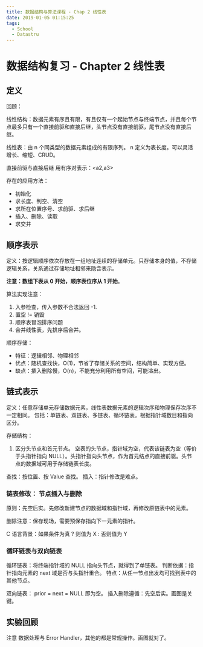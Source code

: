 ```yaml
---
title: 数据结构与算法课程 - Chap 2 线性表
date: 2019-01-05 01:15:25
tags:
  - School
  - Datastru
---
```


# 数据结构复习 - Chapter 2 线性表

## 定义
回顾：

线性结构：数据元素有序且有限，有且仅有一个起始节点与终端节点，并且每个节点最多只有一个直接前驱和直接后继，头节点没有直接前驱，尾节点没有直接后继。

线性表：由 n 个同类型的数据元素组成的有限序列。 n 定义为表长度。可以灵活增长、缩短、CRUD。

直接前驱与直接后继 用有序对表示：<a2,a3>

存在的应用方法：
- 初始化
- 求长度、判空、清空
- 求所在位置序号、求前驱、求后继
- 插入、删除、读取
- 求交并

## 顺序表示
定义：按逻辑顺序依次存放在一组地址连续的存储单元。只存储本身的值，不存储逻辑关系，关系通过存储地址相邻来隐含表示。

**注意：数组下表从 0 开始，顺序表位序从 1 开始**。

算法实现注意：
1. 入参检查，传入参数不合法返回 -1.
2. 置空 != 销毁
3. 顺序表冒泡排序问题
4. 合并线性表，先排序后合并。

顺序存储：
- 特征：逻辑相邻、物理相邻
- 优点：随机查找快，O(1)，节省了存储关系的空间，结构简单、实现方便。
- 缺点：插入删除慢，O(n)，不能充分利用所有空间，可能溢出。

## 链式表示
定义：任意存储单元存储数据元素，线性表数据元素的逻辑次序和物理保存次序不一定相同。
包括：单链表、双链表、多链表、循环链表。根据指针域数目和指向区分。

存储结构：
1. 区分头节点和首元节点。 空表的头节点，指针域为空，代表该链表为空（等价于头指针指向 NULL）。头指针指向头节点，作为首元结点的直接前驱。头节点的数据域可用于存储链表长度。

查找：按位置、按 Value 查找。
插入：指针修改是难点。

### 链表修改： 节点插入与删除

原则：先空后实。先修改新建节点的数据域和指针域，再修改原链表中的元素。

删除注意：保存现场，需要预保存指向下一元素的指针。

C 语言背景：如果条件为真 ? 则值为 X : 否则值为 Y

### 循环链表与双向链表

循环链表：将终端指针域的 NULL 指向头节点，就得到了单链表。
判断依据：指针指向元素的 next 域是否与头指针重合。
特点：从任一节点出发均可找到表中的其他节点。

双向链表： prior = next = NULL 即为空。
插入删除遵循：先空后实。画图是关键。

## 实验回顾

注意 数据处理与 Error Handler，其他的都是常规操作。画图就对了。
